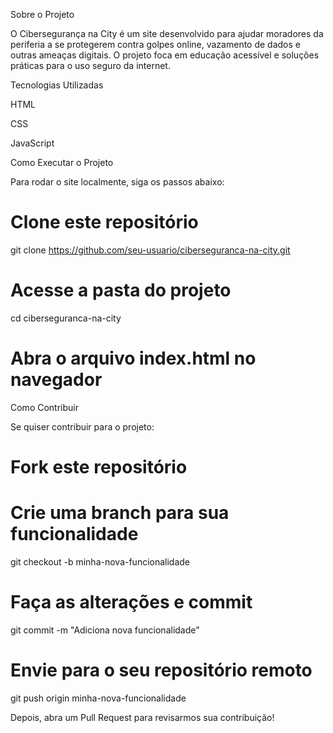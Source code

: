 
Sobre o Projeto

O Cibersegurança na City é um site desenvolvido para ajudar moradores da periferia a se protegerem contra golpes online, vazamento de dados e outras ameaças digitais. O projeto foca em educação acessível e soluções práticas para o uso seguro da internet.

Tecnologias Utilizadas

HTML

CSS

JavaScript

Como Executar o Projeto

Para rodar o site localmente, siga os passos abaixo:

# Clone este repositório
git clone https://github.com/seu-usuario/ciberseguranca-na-city.git

# Acesse a pasta do projeto
cd ciberseguranca-na-city

# Abra o arquivo index.html no navegador

Como Contribuir

Se quiser contribuir para o projeto:

# Fork este repositório

# Crie uma branch para sua funcionalidade
git checkout -b minha-nova-funcionalidade

# Faça as alterações e commit
git commit -m "Adiciona nova funcionalidade"

# Envie para o seu repositório remoto
git push origin minha-nova-funcionalidade

Depois, abra um Pull Request para revisarmos sua contribuição!

